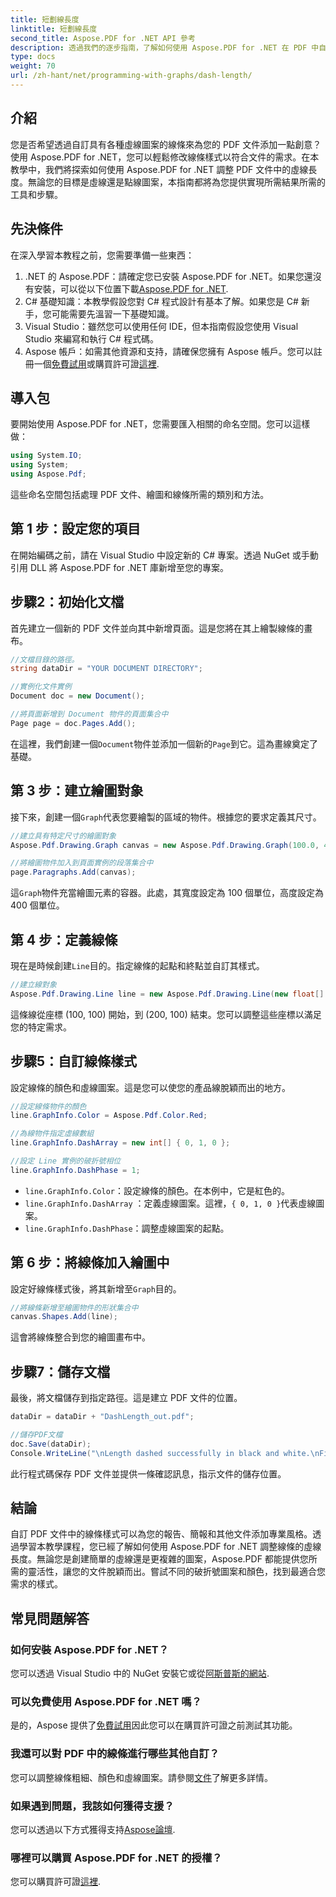 ```yaml
---
title: 短劃線長度
linktitle: 短劃線長度
second_title: Aspose.PDF for .NET API 參考
description: 透過我們的逐步指南，了解如何使用 Aspose.PDF for .NET 在 PDF 中自訂線條虛線圖案。非常適合為您的文件添加風格。
type: docs
weight: 70
url: /zh-hant/net/programming-with-graphs/dash-length/
---
```

## 介紹

您是否希望透過自訂具有各種虛線圖案的線條來為您的 PDF 文件添加一點創意？使用 Aspose.PDF for .NET，您可以輕鬆修改線條樣式以符合文件的需求。在本教學中，我們將探索如何使用 Aspose.PDF for .NET 調整 PDF 文件中的虛線長度。無論您的目標是虛線還是點線圖案，本指南都將為您提供實現所需結果所需的工具和步驟。

## 先決條件

在深入學習本教程之前，您需要準備一些東西：

1. .NET 的 Aspose.PDF：請確定您已安裝 Aspose.PDF for .NET。如果您還沒有安裝，可以從以下位置下載[Aspose.PDF for .NET](https://releases.aspose.com/pdf/net/).
2. C# 基礎知識：本教學假設您對 C# 程式設計有基本了解。如果您是 C# 新手，您可能需要先溫習一下基礎知識。
3. Visual Studio：雖然您可以使用任何 IDE，但本指南假設您使用 Visual Studio 來編寫和執行 C# 程式碼。
4.  Aspose 帳戶：如需其他資源和支持，請確保您擁有 Aspose 帳戶。您可以註冊一個[免費試用](https://releases.aspose.com/)或購買許可證[這裡](https://purchase.aspose.com/buy).

## 導入包

要開始使用 Aspose.PDF for .NET，您需要匯入相關的命名空間。您可以這樣做：

```csharp
using System.IO;
using System;
using Aspose.Pdf;
```

這些命名空間包括處理 PDF 文件、繪圖和線條所需的類別和方法。

## 第 1 步：設定您的項目

在開始編碼之前，請在 Visual Studio 中設定新的 C# 專案。透過 NuGet 或手動引用 DLL 將 Aspose.PDF for .NET 庫新增至您的專案。 

## 步驟2：初始化文檔

首先建立一個新的 PDF 文件並向其中新增頁面。這是您將在其上繪製線條的畫布。

```csharp
//文檔目錄的路徑。
string dataDir = "YOUR DOCUMENT DIRECTORY";

//實例化文件實例
Document doc = new Document();

//將頁面新增到 Document 物件的頁面集合中
Page page = doc.Pages.Add();
```

在這裡，我們創建一個`Document`物件並添加一個新的`Page`到它。這為畫線奠定了基礎。

## 第 3 步：建立繪圖對象

接下來，創建一個`Graph`代表您要繪製的區域的物件。根據您的要求定義其尺寸。

```csharp
//建立具有特定尺寸的繪圖對象
Aspose.Pdf.Drawing.Graph canvas = new Aspose.Pdf.Drawing.Graph(100.0, 400.0);

//將繪圖物件加入到頁面實例的段落集合中
page.Paragraphs.Add(canvas);
```

這`Graph`物件充當繪圖元素的容器。此處，其寬度設定為 100 個單位，高度設定為 400 個單位。

## 第 4 步：定義線條

現在是時候創建`Line`目的。指定線條的起點和終點並自訂其樣式。

```csharp
//建立線對象
Aspose.Pdf.Drawing.Line line = new Aspose.Pdf.Drawing.Line(new float[] { 100, 100, 200, 100 });
```

這條線從座標 (100, 100) 開始，到 (200, 100) 結束。您可以調整這些座標以滿足您的特定需求。

## 步驟5：自訂線條樣式

設定線條的顏色和虛線圖案。這是您可以使您的產品線脫穎而出的地方。

```csharp
//設定線條物件的顏色
line.GraphInfo.Color = Aspose.Pdf.Color.Red;

//為線物件指定虛線數組
line.GraphInfo.DashArray = new int[] { 0, 1, 0 };

//設定 Line 實例的破折號相位
line.GraphInfo.DashPhase = 1;
```

- `line.GraphInfo.Color`：設定線條的顏色。在本例中，它是紅色的。
- `line.GraphInfo.DashArray` ：定義虛線圖案。這裡，`{ 0, 1, 0 }`代表虛線圖案。
- `line.GraphInfo.DashPhase`：調整虛線圖案的起點。

## 第 6 步：將線條加入繪圖中

設定好線條樣式後，將其新增至`Graph`目的。

```csharp
//將線條新增至繪圖物件的形狀集合中
canvas.Shapes.Add(line);
```

這會將線條整合到您的繪圖畫布中。

## 步驟7：儲存文檔

最後，將文檔儲存到指定路徑。這是建立 PDF 文件的位置。

```csharp
dataDir = dataDir + "DashLength_out.pdf";

//儲存PDF文檔
doc.Save(dataDir);
Console.WriteLine("\nLength dashed successfully in black and white.\nFile saved at " + dataDir);
```

此行程式碼保存 PDF 文件並提供一條確認訊息，指示文件的儲存位置。

## 結論

自訂 PDF 文件中的線條樣式可以為您的報告、簡報和其他文件添加專業風格。透過學習本教學課程，您已經了解如何使用 Aspose.PDF for .NET 調整線條的虛線長度。無論您是創建簡單的虛線還是更複雜的圖案，Aspose.PDF 都能提供您所需的靈活性，讓您的文件脫穎而出。嘗試不同的破折號圖案和顏色，找到最適合您需求的樣式。

## 常見問題解答

### 如何安裝 Aspose.PDF for .NET？
您可以透過 Visual Studio 中的 NuGet 安裝它或從[阿斯普斯的網站](https://releases.aspose.com/pdf/net/).

### 可以免費使用 Aspose.PDF for .NET 嗎？
是的，Aspose 提供了[免費試用](https://releases.aspose.com/)因此您可以在購買許可證之前測試其功能。

### 我還可以對 PDF 中的線條進行哪些其他自訂？
您可以調整線條粗細、顏色和虛線圖案。請參閱[文件](https://reference.aspose.com/pdf/net/)了解更多詳情。

### 如果遇到問題，我該如何獲得支援？
您可以透過以下方式獲得支持[Aspose論壇](https://forum.aspose.com/c/pdf/10).

### 哪裡可以購買 Aspose.PDF for .NET 的授權？
您可以購買許可證[這裡](https://purchase.aspose.com/buy).